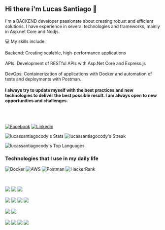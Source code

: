 ## Hi there i'm Lucas Santiago 👋

I'm a BACKEND developer passionate about creating robust and efficient solutions. I have experience in several technologies and frameworks, mainly in Asp.net Core and Nodjs.

💻 My skills include:


Backend: Creating scalable, high-performance applications
<br>
<br>
APIs: Development of RESTful APIs with Asp.Net Core and Express.js
<br>
<br>
DevOps: Containerization of applications with Docker and automation of tests and deployments with Postman.
<br>

#### I always try to update myself with the best practices and new technologies to deliver the best possible result. I am always open to new opportunities and challenges.
<br>
<br>

[![Facebook](https://img.shields.io/badge/Facebook-1877F2?style=for-the-badge&logo=facebook&logoColor=white)](https://web.facebook.com/profile.php?id=100087591428705)
[![Linkedin](https://img.shields.io/badge/LinkedIn-0077B5?style=for-the-badge&logo=linkedin&logoColor=white
)](https://www.linkedin.com/in/lucas-santiago-30423628b/)

![lucassantiagocody's Stats](https://github-readme-stats.vercel.app/api?username=lucassantiagocody&theme=radical&show_icons=true&hide_border=true&count_private=false)
![lucassantiagocody's Streak](https://github-readme-streak-stats.herokuapp.com/?user=lucassantiagocody&theme=radical&hide_border=true)

![lucassantiagocody's Top Languages](https://github-readme-stats.vercel.app/api/top-langs/?username=lucassantiagocody&theme=radical&show_icons=true&hide_border=true&layout=compact)

### Technologies that I use in my daily life

![Docker](https://img.shields.io/badge/docker-%230db7ed.svg?style=for-the-badge&logo=docker&logoColor=white)
![AWS](https://img.shields.io/badge/AWS-%23FF9900.svg?style=for-the-badge&logo=amazon-aws&logoColor=white)
![Postman](https://img.shields.io/badge/Postman-FF6C37?style=for-the-badge&logo=postman&logoColor=white)
![HackerRank](https://img.shields.io/badge/-Hackerrank-2EC866?style=for-the-badge&logo=HackerRank&logoColor=white)
<div style="display:inline_block"><br/><br/>
	<img src="https://img.shields.io/badge/Python-14354C?style=for-the-badge&logo=python&logoColor=white">
	<img src="https://img.shields.io/badge/Django-092E20?style=for-the-badge&logo=django&logoColor=white">
	<img src="https://img.shields.io/badge/JavaScript-F7DF1E?style=for-the-badge&logo=javascript&logoColor=black">
  <br>
  <br>
	<img src="https://img.shields.io/badge/MySQL-00000F?style=for-the-badge&logo=mysql&logoColor=white">
	<img src="https://img.shields.io/badge/PostgreSQL-316192?style=for-the-badge&logo=postgresql&logoColor=white">
  <img src="https://img.shields.io/badge/redis-%23DD0031.svg?&style=for-the-badge&logo=redis&logoColor=white">
  <img src="https://img.shields.io/badge/rabbitmq-%23FF6600.svg?&style=for-the-badge&logo=rabbitmq&logoColor=white">
  <br>
  <br>
	 <img src="https://img.shields.io/badge/Linux-FCC624?style=for-the-badge&logo=linux&logoColor=black">
	 <img src="https://img.shields.io/badge/Debian-A81D33?style=for-the-badge&logo=debian&logoColor=white">
   <br>
   <br>
  <img src="https://img.shields.io/badge/Flutter-02569B?style=for-the-badge&logo=flutter&logoColor=white">
   <img src="https://img.shields.io/badge/React-20232A?style=for-the-badge&logo=react&logoColor=61DAFB">
   <img src="https://img.shields.io/badge/HTML5-E34F26?style=for-the-badge&logo=html5&logoColor=white">
   <img src="https://img.shields.io/badge/CSS3-1572B6?style=for-the-badge&logo=css3&logoColor=white">
 
</div>
